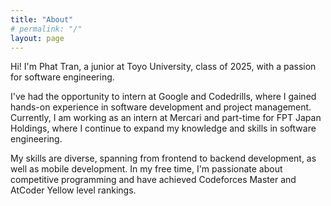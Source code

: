 ```yaml
---
title: "About"
# permalink: "/"
layout: page
---
```

Hi! I'm Phat Tran, a junior at Toyo University, class of 2025, with a passion for software engineering.

I've had the opportunity to intern at Google and Codedrills, where I gained hands-on experience in software development and project management. Currently, I am working as an intern at Mercari and part-time for FPT Japan Holdings, where I continue to expand my knowledge and skills in software engineering.

My skills are diverse, spanning from frontend to backend development, as well as mobile development. In my free time, I'm passionate about competitive programming and have achieved Codeforces Master and AtCoder Yellow level rankings.